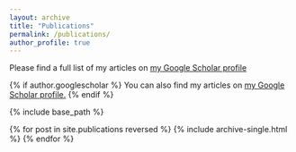 ```yaml
---
layout: archive
title: "Publications"
permalink: /publications/
author_profile: true
---
```

Please find a full list of my articles on [my Google Scholar profile](https://scholar.google.com/citations?user=7wZkVT8AAAAJ&hl=en)

{% if author.googlescholar %}
  You can also find my articles on <u><a href="{{https://scholar.google.com/citations?user=7wZkVT8AAAAJ&hl=en}}">my Google Scholar profile</a>.</u>
{% endif %}

{% include base_path %}

{% for post in site.publications reversed %}
  {% include archive-single.html %}
{% endfor %}
